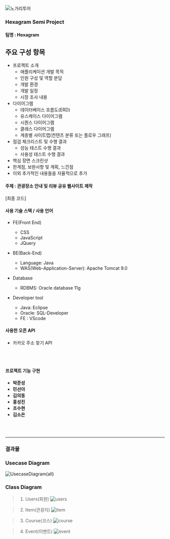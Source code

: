 ![노가리투어](https://user-images.githubusercontent.com/88871773/143210223-22185a0c-159d-4aed-8600-fb4350d0a751.PNG)

### Hexagram Semi Project

#### 팀명 : <b>Hexagram</b>

## 주요 구성 항목

- 프로젝트 소개
  - 애플리케이션 개발 목적
  - 인원 구성 및 역할 분담
  - 개발 환경
  - 개발 일정
  - 시장 조사 내용
- 다이어그램
  - 데이터베이스 흐름도(ERD)
  - 유스케이스 다이어그램
  - 시퀀스 다이어그램
  - 클래스 다이어그램
  - 계층별 사이트맵(컨텐츠 분류 또는 플로우 그래프)
- 점검 체크리스트 및 수행 결과
  - 성능 테스트 수행 결과
  - 사용성 테스트 수행 결과
- 핵심 장면 스크린샷
- 한계점, 보완사항 및 계획, 느낀점
- 이외 추가적인 내용들을 자율적으로 추가

#### 주제 : 관광장소 안내 및 리뷰 공유 웹사이트 제작

  [최종 코드]
<br>

#### 사용 기술 스택 / 사용 언어

- FE(Front End)
   	- CSS
   	- JavaScript
   	- JQuery

- BE(Back-End)
   	- Language: Java
   	- WAS(Web-Application-Server): Apache Tomcat 9.0

- Database
   - RDBMS: Oracle database 11g

- Developer tool
   - Java: Eclipse
   - Oracle: SQL-Developer
   - FE : VScode

#### 사용한 오픈 API
  - 카카오 주소 찾기 API
  
<br><br>

#### 프로젝트 기능 구현
-  **박준성**
-  **민선아**
-  **김의동**
-  **홍성진**
-  **조수현**
-  **김소은**
 
<br><br><hr>
### 결과물

### Usecase Diagram
![UsecaseDiagram(all)](https://user-images.githubusercontent.com/88869283/143766100-60b86a41-977b-4699-8240-e84d8eddfaa4.jpg)

### Class Diagram
> 1. Users(회원)
> ![users](https://user-images.githubusercontent.com/88869283/143766057-aa06b36a-5335-4d18-a002-67d5002e2f4f.png)

> 2. Item(관광지)
> ![item](https://user-images.githubusercontent.com/88869283/143766069-a487b4de-c014-4576-8e55-edf0aa816ae4.png)

> 3. Course(코스)
> ![course](https://user-images.githubusercontent.com/88869283/143766075-ed9088d0-bac8-4b2f-b7d2-d985a8415da2.png)

> 4. Event(이벤트)
> ![event](https://user-images.githubusercontent.com/88869283/143766077-9b636002-d225-4d21-8b1f-d3f9b6f3fe68.png)


